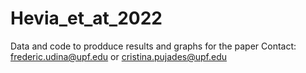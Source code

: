 # Hevia_et_at_2022
Data and code to prodduce results and graphs for the paper
Contact: frederic.udina@upf.edu or cristina.pujades@upf.edu
